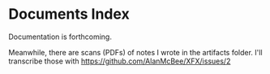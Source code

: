 # Documents Index

Documentation is forthcoming.

Meanwhile, there are scans (PDFs) of notes I wrote in the artifacts folder. I'll transcribe those with https://github.com/AlanMcBee/XFX/issues/2
